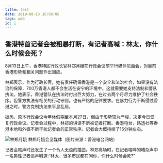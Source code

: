 ```yaml
---
title: test
date: 2019-08-13 16:08:08
tags: web
id: 1
---
```


## 香港特首记者会被粗暴打断，有记者高喊：林太，你什么时候会死？

8月13日上午，香港特区行政长官林郑月娥在行政会议前举行媒体见面会，对目前香港形势和相关问题作出回应。

林郑表示，作为行政长官，她有责任确保香港是一个安全和法治社会，如果没有法治的保障，700万香港人都不会生活在安宁的环境中。这就需要她支持法制和警队执法。她表示，香港警队在执法时付出巨大努力，在过去两个月尽力维护了社会秩序。但警方执法有相关的行动守则，也有严格的纪律要求。在暴力行为不断侵蚀香港之时，警方克制执法来平息乱局。

据悉，原本行政会议今年休假期至本月27日，但由于形势较为严峻，决定今日恢复行政会议。记者会过程中，林郑的讲话不断被记者打断。香港电台，路透社等香港本地和外媒不断干扰记者会的正常秩序。记者会大概持续了15分钟左右。

![林郑月娥](https://x0.ifengimg.com/ucms/2019_33/AAC8CB00EB411D2649F3662DC135817180EAC5F3_w690_h518.jpg)
林郑月娥会见媒体（图片来源：香港电台网站）

记者会尾声时还发生了一个令人无语的插曲。林郑离场时，在记者喧哗的嘈杂声中一名男性记者高声喊道:“林太，很多市民都在问你，你什么时候会死?”
